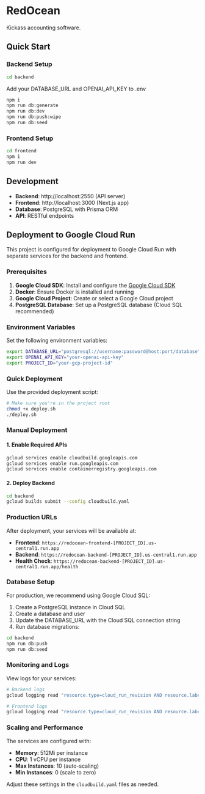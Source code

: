 # RedOcean

Kickass accounting software.

## Quick Start

### Backend Setup

```bash
cd backend
```

Add your DATABASE_URL and OPENAI_API_KEY to .env

```bash
npm i
npm run db:generate
npm run db:dev
npm run db:push:wipe
npm run db:seed
```

### Frontend Setup

```bash
cd frontend
npm i
npm run dev
```

## Development

- **Backend**: http://localhost:2550 (API server)
- **Frontend**: http://localhost:3000 (Next.js app)
- **Database**: PostgreSQL with Prisma ORM
- **API**: RESTful endpoints

## Deployment to Google Cloud Run

This project is configured for deployment to Google Cloud Run with separate services for the backend and frontend.

### Prerequisites

1. **Google Cloud SDK**: Install and configure the [Google Cloud SDK](https://cloud.google.com/sdk/docs/install)
2. **Docker**: Ensure Docker is installed and running
3. **Google Cloud Project**: Create or select a Google Cloud project
4. **PostgreSQL Database**: Set up a PostgreSQL database (Cloud SQL recommended)

### Environment Variables

Set the following environment variables:

```bash
export DATABASE_URL="postgresql://username:password@host:port/database"
export OPENAI_API_KEY="your-openai-api-key"
export PROJECT_ID="your-gcp-project-id"
```

### Quick Deployment

Use the provided deployment script:

```bash
# Make sure you're in the project root
chmod +x deploy.sh
./deploy.sh
```

### Manual Deployment

#### 1. Enable Required APIs

```bash
gcloud services enable cloudbuild.googleapis.com
gcloud services enable run.googleapis.com
gcloud services enable containerregistry.googleapis.com
```

#### 2. Deploy Backend

```bash
cd backend
gcloud builds submit --config cloudbuild.yaml
```

### Production URLs

After deployment, your services will be available at:

- **Frontend**: `https://redocean-frontend-[PROJECT_ID].us-central1.run.app`
- **Backend**: `https://redocean-backend-[PROJECT_ID].us-central1.run.app`
- **Health Check**: `https://redocean-backend-[PROJECT_ID].us-central1.run.app/health`

### Database Setup

For production, we recommend using Google Cloud SQL:

1. Create a PostgreSQL instance in Cloud SQL
2. Create a database and user
3. Update the DATABASE_URL with the Cloud SQL connection string
4. Run database migrations:

```bash
cd backend
npm run db:push
npm run db:seed
```

### Monitoring and Logs

View logs for your services:

```bash
# Backend logs
gcloud logging read "resource.type=cloud_run_revision AND resource.labels.service_name=redocean-backend"

# Frontend logs
gcloud logging read "resource.type=cloud_run_revision AND resource.labels.service_name=redocean-frontend"
```

### Scaling and Performance

The services are configured with:

- **Memory**: 512Mi per instance
- **CPU**: 1 vCPU per instance
- **Max Instances**: 10 (auto-scaling)
- **Min Instances**: 0 (scale to zero)

Adjust these settings in the `cloudbuild.yaml` files as needed.
